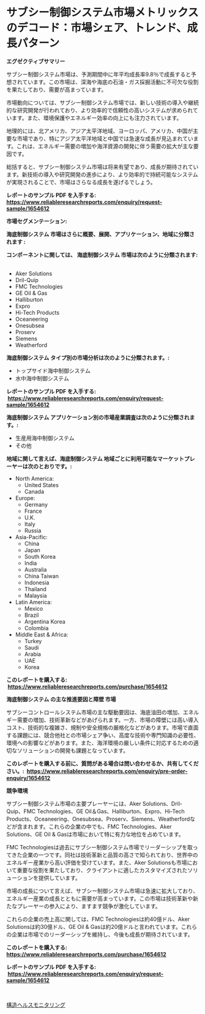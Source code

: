 <p><h1>サブシー制御システム市場メトリックスのデコード：市場シェア、トレンド、成長パターン</h1></p><p><strong>エグゼクティブサマリー</strong></p>
<p><p>サブシー制御システム市場は、予測期間中に年平均成長率9.8％で成長すると予想されています。この市場は、深海や海底の石油・ガス採掘活動に不可欠な役割を果たしており、需要が高まっています。</p><p>市場動向については、サブシー制御システム市場では、新しい技術の導入や継続的な研究開発が行われており、より効率的で信頼性の高いシステムが求められています。また、環境保護やエネルギー効率の向上にも注力されています。</p><p>地理的には、北アメリカ、アジア太平洋地域、ヨーロッパ、アメリカ、中国が主要な市場であり、特にアジア太平洋地域と中国では急速な成長が見込まれています。これは、エネルギー需要の増加や海洋資源の開発に伴う需要の拡大が主な要因です。</p><p>総括すると、サブシー制御システム市場は将来有望であり、成長が期待されています。新技術の導入や研究開発の進歩により、より効率的で持続可能なシステムが実現されることで、市場はさらなる成長を遂げるでしょう。</p></p>
<p><strong>レポートのサンプル PDF を入手する: <a href="https://www.reliableresearchreports.com/enquiry/request-sample/1654612">https://www.reliableresearchreports.com/enquiry/request-sample/1654612</a></strong></p>
<p><strong>市場セグメンテーション:</strong></p>
<p><strong> 海底制御システム 市場はさらに概要、展開、アプリケーション、地域に分類されます :</strong></p>
<p><strong>コンポーネントに関しては、 海底制御システム 市場は次のように分類されます: &nbsp;</strong></p>
<p><ul><li>Aker Solutions</li><li>Dril-Quip</li><li>FMC Technologies</li><li>GE Oil & Gas</li><li>Halliburton</li><li>Expro</li><li>Hi-Tech Products</li><li>Oceaneering</li><li>Onesubsea</li><li>Proserv</li><li>Siemens</li><li>Weatherford</li></ul></p>
<p><strong> 海底制御システム タイプ別の市場分析は次のように分類されます。:</strong></p>
<p><ul><li>トップサイド海中制御システム</li><li>水中海中制御システム</li></ul></p>
<p><strong>レポートのサンプル PDF を入手する: &nbsp;<a href="https://www.reliableresearchreports.com/enquiry/request-sample/1654612">https://www.reliableresearchreports.com/enquiry/request-sample/1654612</a></strong></p>
<p><strong> 海底制御システム アプリケーション別の市場産業調査は次のように分類されます。:</strong></p>
<p><ul><li>生産用海中制御システム</li><li>その他</li></ul></p>
<p><strong>地域に関して言えば、海底制御システム 地域ごとに利用可能なマーケットプレーヤーは次のとおりです。:</strong></p>
<p><ul>
    <li>
        North America:
        <ul>
            <li>United States</li>
            <li>Canada</li>
        </ul>
    </li>
    <li>
        Europe:
        <ul>
            <li>Germany</li>
            <li>France</li>
            <li>U.K.</li>
            <li>Italy</li>
            <li>Russia</li>
        </ul>
    </li>
    <li>
        Asia-Pacific:
        <ul>
            <li>China</li>
            <li>Japan</li>
            <li>South Korea</li>
            <li>India</li>
            <li>Australia</li>
            <li>China Taiwan</li>
            <li>Indonesia</li>
            <li>Thailand</li>
            <li>Malaysia</li>
        </ul>
    </li>
    <li>
        Latin America:
        <ul>
            <li>Mexico</li>
            <li>Brazil</li>
            <li>Argentina Korea</li>
            <li>Colombia</li>
        </ul>
    </li>
    <li>
        Middle East & Africa:
        <ul>
            <li>Turkey</li>
            <li>Saudi</li>
            <li>Arabia</li>
            <li>UAE</li>
            <li>Korea</li>
        </ul>
    </li>
    </ul></p>
<p><strong>このレポートを購入する: &nbsp;<a href="https://www.reliableresearchreports.com/purchase/1654612">https://www.reliableresearchreports.com/purchase/1654612</a></strong></p>
<p><strong>海底制御システム の主な推進要因と障壁 市場</strong></p>
<p><p>サブシーコントロールシステム市場の主な駆動要因は、海底油田の増加、エネルギー需要の増加、技術革新などがあげられます。一方、市場の障壁には高い導入コスト、技術的な複雑さ、規制や安全規格の厳格化などがあります。市場で直面する課題には、競合他社との市場シェア争い、高度な技術や専門知識の必要性、環境への影響などがあります。また、海洋環境の厳しい条件に対応するための適切なソリューションの開発も課題となっています。</p></p>
<p><strong>このレポートを購入する前に、質問がある場合は問い合わせるか、共有してください。:&nbsp; <a href="https://www.reliableresearchreports.com/enquiry/pre-order-enquiry/1654612">https://www.reliableresearchreports.com/enquiry/pre-order-enquiry/1654612</a></strong></p>
<p><strong>競争環境</strong></p>
<p><p>サブシー制御システム市場の主要プレーヤーには、Aker Solutions、Dril-Quip、FMC Technologies、GE Oil＆Gas、Halliburton、Expro、Hi-Tech Products、Oceaneering、Onesubsea、Proserv、Siemens、Weatherfordなどが含まれます。これらの企業の中でも、FMC Technologies、Aker Solutions、GE Oil & Gasは市場において特に有力な地位を占めています。</p><p>FMC Technologiesは過去にサブシー制御システム市場でリーダーシップを取ってきた企業の一つです。同社は技術革新と品質の高さで知られており、世界中のエネルギー産業から高い評価を受けています。また、Aker Solutionsも市場において重要な役割を果たしており、クライアントに適したカスタマイズされたソリューションを提供しています。</p><p>市場の成長について言えば、サブシー制御システム市場は急速に拡大しており、エネルギー産業の成長とともに需要が高まっています。この市場は技術革新や新たなプレーヤーの参入により、ますます競争が激化しています。</p><p>これらの企業の売上高に関しては、FMC Technologiesは約40億ドル、Aker Solutionsは約30億ドル、GE Oil & Gasは約20億ドルと言われています。これらの企業は市場でのリーダーシップを維持し、今後も成長が期待されています。</p></p>
<p><strong>このレポートを購入する: &nbsp; <a href="https://www.reliableresearchreports.com/purchase/1654612">https://www.reliableresearchreports.com/purchase/1654612</a></strong></p>
<p><strong>レポートのサンプル PDF を入手する: &nbsp;<a href="https://www.reliableresearchreports.com/enquiry/request-sample/1654612">https://www.reliableresearchreports.com/enquiry/request-sample/1654612</a></strong><strong></strong></p>
<p>&nbsp;</p>
<p><p><a href="https://github.com/SarahFahey88/Market-Research-Report-List-1/blob/main/157426112880.md">構造ヘルスモニタリング</a></p></p>